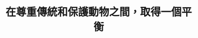 ---
id: "58"
lang: zh-tw
publish: "TRUE"
description: 「終止神豬重量比賽祭祀」連署案
selected: "TRUE"
blog_selected: "FALSE"
thumbnail: https://cm.pdis.tw/images/post/58/1zIYUsLnPr_-NHSknZT4fGsHYjzG-0k4D.jpg
title: 在尊重傳統和保護動物之間，取得一個平衡
introduction:
  content: 你有聽過「神豬重量比賽」嗎？部分地方在農曆七月義民祭所舉辦的神豬祭祀，被視為凝聚地方的信仰核心，但也有許多人指出該種比賽的舉辦方式，可能有虐待動物的疑慮。這次協作會議，廣邀各個不同領域的關係人參與，希望能在尊重宗教信仰與民俗文化的前提上，同時關照動物的處境，想出共善的方法。會議上，養豬戶表達對豬隻的呵護，廟方提出對文化傳承的苦心，動保團體和提案人、附議人則呼籲動物福利。長達160分鐘的小組討論，與會者相互激盪，開展出「自然飼養」、「敬神的替代儀式」等創意發想，讓廟方在地區人際網路的凝聚性儀式中，可以有更多元的管道來延續。
color: blue
join:
  type: 提
  title: 終止神豬重量比賽祭祀
  link: https://join.gov.tw/idea/detail/09ae5b7b-b8d9-4c92-bc51-46416f4b2df4
  image: https://cm.pdis.tw/images/post/58/1cj0GxEE5eajiebN6UMWrso2TDdjCXw0r.jpg
layout: post
departments:
  - 農委會
  - 客委會
tags:
  - 動物保護
  - 文化
  - 農業
  - 法規
embed:
  agenda_book:
    links:
      - https://issuu.com/pdis.tw/docs/__________________________58_____
  mind_map:
    links:
      - https://miro.com/app/live-embed/o9J_kwMnL7M=/?moveToViewport=-6811,-3209,4869,2332
  ministry_slide:
    links:
      - https://issuu.com/pdis.tw/docs/___-__________-final__1_.pptx
      - https://issuu.com/pdis.tw/docs/___-1081114____________v2.pptx
      - https://issuu.com/pdis.tw/docs/______________-_____1081114.pptx
      - https://issuu.com/pdis.tw/docs/________-_______v3.pptx
  host_slide:
    links:
      - https://issuu.com/pdis.tw/docs/__________________final
  live:
    links:
      - https://www.youtube.com/watch?v=ag82IzoSxh4&t=7794s
  transcript:
    links:
      - https://sayit.pdis.nat.gov.tw/2019-11-15-%E9%96%8B%E6%94%BE%E6%94%BF%E5%BA%9C%E7%AC%AC58%E6%AC%A1%E8%AD%B0%E9%A1%8C%E5%8D%94%E4%BD%9C%E6%9C%83%E8%AD%B0
blogs:
  - https://pdis.nat.gov.tw/zh-TW/blog/%E5%BE%9E-%E7%A5%9E%E8%B1%AC%E6%A1%88-%E5%8D%94%E4%BD%9C%E6%9C%83%E8%AD%B0-%E7%9C%8B%E5%90%8C%E7%90%86%E8%88%87%E5%B0%8D%E8%A9%B1%E5%B9%B3%E5%8F%B0%E7%9A%84%E5%BB%BA%E6%A7%8B/
  - https://pdis.nat.gov.tw/zh-TW/blog/%E8%A8%8E%E8%AB%96%E7%A5%9E%E8%B1%AC-%E5%BE%9E%E4%BA%BA%E7%9A%84-%E5%90%8C%E7%90%86-%E9%96%8B%E5%A7%8B/
---